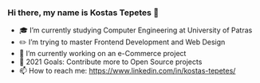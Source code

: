 ### Hi there, my name is Kostas Tepetes 👋

- :mortar_board: I’m currently studying Computer Engineering at University of Patras
- :pencil2: I’m trying to master Frontend Development and Web Design
- 🔭 I’m currently working on an e-Commerce project
- 🥅 2021 Goals: Contribute more to Open Source projects
- 📫 How to reach me: https://www.linkedin.com/in/kostas-tepetes/
